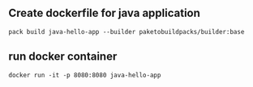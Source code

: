 ## Create dockerfile for java application
```pack build java-hello-app --builder paketobuildpacks/builder:base```
## run docker container
```docker run -it -p 8080:8080 java-hello-app```
